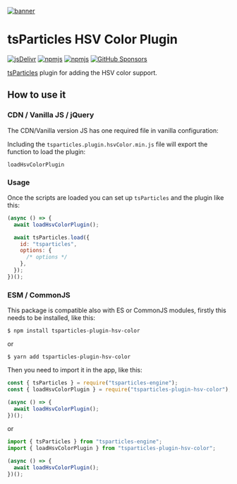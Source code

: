 [![banner](https://particles.js.org/images/banner3.png)](https://particles.js.org)

# tsParticles HSV Color Plugin

[![jsDelivr](https://data.jsdelivr.com/v1/package/npm/tsparticles-plugin-hsv-color/badge)](https://www.jsdelivr.com/package/npm/tsparticles-plugin-hsv-color)
[![npmjs](https://badge.fury.io/js/tsparticles-plugin-hsv-color.svg)](https://www.npmjs.com/package/tsparticles-plugin-hsv-color)
[![npmjs](https://img.shields.io/npm/dt/tsparticles-plugin-hsv-color)](https://www.npmjs.com/package/tsparticles-plugin-hsv-color) [![GitHub Sponsors](https://img.shields.io/github/sponsors/matteobruni)](https://github.com/sponsors/matteobruni)

[tsParticles](https://github.com/matteobruni/tsparticles) plugin for adding the HSV color support.

## How to use it

### CDN / Vanilla JS / jQuery

The CDN/Vanilla version JS has one required file in vanilla configuration:

Including the `tsparticles.plugin.hsvColor.min.js` file will export the function to load the plugin:

```text
loadHsvColorPlugin
```

### Usage

Once the scripts are loaded you can set up `tsParticles` and the plugin like this:

```javascript
(async () => {
  await loadHsvColorPlugin();

  await tsParticles.load({
    id: "tsparticles",
    options: {
      /* options */
    },
  });
})();
```

### ESM / CommonJS

This package is compatible also with ES or CommonJS modules, firstly this needs to be installed, like this:

```shell
$ npm install tsparticles-plugin-hsv-color
```

or

```shell
$ yarn add tsparticles-plugin-hsv-color
```

Then you need to import it in the app, like this:

```javascript
const { tsParticles } = require("tsparticles-engine");
const { loadHsvColorPlugin } = require("tsparticles-plugin-hsv-color");

(async () => {
  await loadHsvColorPlugin();
})();
```

or

```javascript
import { tsParticles } from "tsparticles-engine";
import { loadHsvColorPlugin } from "tsparticles-plugin-hsv-color";

(async () => {
  await loadHsvColorPlugin();
})();
```

